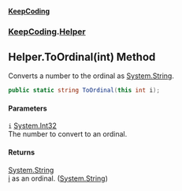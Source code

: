 #### [KeepCoding](index.md 'index')
### [KeepCoding](KeepCoding.md 'KeepCoding').[Helper](Helper.md 'KeepCoding.Helper')
## Helper.ToOrdinal(int) Method
Converts a number to the ordinal as [System.String](https://docs.microsoft.com/en-us/dotnet/api/System.String 'System.String').  
```csharp
public static string ToOrdinal(this int i);
```
#### Parameters
<a name='KeepCoding.Helper.ToOrdinal(int).i'></a>
`i` [System.Int32](https://docs.microsoft.com/en-us/dotnet/api/System.Int32 'System.Int32')  
The number to convert to an ordinal.
  
#### Returns
[System.String](https://docs.microsoft.com/en-us/dotnet/api/System.String 'System.String')  
[i](Helper.ToOrdinal.bSZroOr9sUBMFy8+4G9t0w.md#KeepCoding.Helper.ToOrdinal(int).i 'KeepCoding.Helper.ToOrdinal(int).i') as an ordinal. ([System.String](https://docs.microsoft.com/en-us/dotnet/api/System.String 'System.String'))
